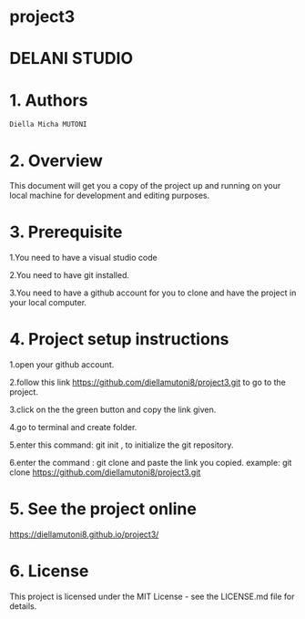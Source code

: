 # project3


# DELANI STUDIO

 # 1. Authors
 
    Diella Micha MUTONI
    
# 2. Overview
 
   This document will get you a copy of the project up and running on your local machine for development and editing purposes.

# 3. Prerequisite

   1.You need to have a visual studio code 
   
   2.You need to have git installed.
   
   3.You need to have a github account for you to clone and have the project in your local computer.
   
# 4. Project setup instructions

   1.open your github account. 
   
   2.follow this link https://github.com/diellamutoni8/project3.git to go to the project.
   
   3.click on the the green button and copy the link given.
   
   4.go to terminal and create folder.
   
   5.enter this command: git init , to initialize the git repository. 
   
   6.enter the command : git clone and paste the link you copied. example: git clone https://github.com/diellamutoni8/project3.git
   
# 5. See the project online
https://diellamutoni8.github.io/project3/

# 6. License

   This project is licensed under the MIT License - see the LICENSE.md file for details.
